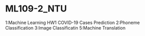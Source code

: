 # ML109-2_NTU
1:Machine Learning HW1 COVID-19 Cases Prediction
2:Phoneme Classification
3:Image Classificatin
5:Machine Translation
